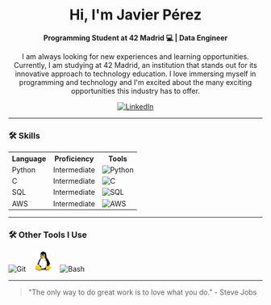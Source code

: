 <html>
<head>
<body>
<div align="center">
  <h1>Hi, I'm Javier Pérez</h1>
</div>
</head>
<link rel="stylesheet" href="https://cdnjs.cloudflare.com/ajax/libs/font-awesome/6.0.0-beta3/css/all.min.css">

<div align="center">
  <p><strong>Programming Student at 42 Madrid 💻 | Data Engineer</strong></p>
  <p>I am always looking for new experiences and learning opportunities. Currently, I am studying at 42 Madrid, an institution that stands out for its innovative approach to technology education. I love immersing myself in programming and technology and I'm excited about the many exciting opportunities this industry has to offer.</p>
</div>

<div align="center">
  <a href="https://www.linkedin.com/in/javierperezz/">
    <img src="https://img.shields.io/badge/LinkedIn-0077B5?style=for-the-badge&logo=linkedin&logoColor=white" alt="LinkedIn" />
  </a>
</div>

---

### 🛠️ Skills

<table>
  <tr>
    <th>Language</th>
    <th>Proficiency</th>
    <th>Tools</th>
  </tr>
  <tr>
    <td>Python</td>
    <td>Intermediate</td>
    <td><img src="https://skillicons.dev/icons?i=python" alt="Python" width="40px"/></td>
  </tr>
  <tr>
    <td>C</td>
    <td>Intermediate</td>
    <td><img src="https://skillicons.dev/icons?i=c" alt="C" width="40px"/></td>
  </tr>
  <tr>
    <td>SQL</td>
    <td>Intermediate</td>
    <td><img src="https://skillicons.dev/icons?i=mysql" alt="SQL" width="40px"/></td>
  </tr>
  <tr>
    <td>AWS</td>
    <td>Intermediate</td>
    <td><img src="https://skillicons.dev/icons?i=aws" alt="AWS" width="40px"/></td>
  </tr>
</table>

---

### 🛠️ Other Tools I Use

<p>
  <img src="https://www.vectorlogo.zone/logos/git-scm/git-scm-icon.svg" alt="Git" width="40px" style="padding-right:10px;" />
  <img src="https://raw.githubusercontent.com/devicons/devicon/master/icons/linux/linux-original.svg" alt="Linux" width="40px" style="padding-right:10px;" />
  <img src="https://www.vectorlogo.zone/logos/gnu_bash/gnu_bash-icon.svg" alt="Bash" width="40px" style="padding-right:10px;" />
</p>

---

> "The only way to do great work is to love what you do." - Steve Jobs
